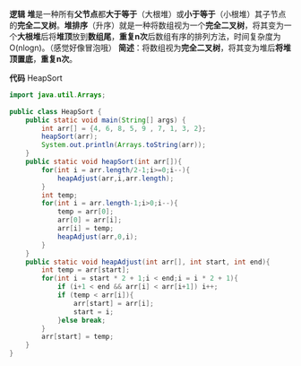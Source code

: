 **逻辑**
 **堆**是一种所有**父节点**都**大于等于**（大根堆）或**小于等于**（小根堆）其子节点的**完全二叉树**。**堆排序**（升序）就是一种将数组视为一个**完全二叉树**，将其变为一个**大根堆**后将**堆顶**放到**数组尾**，**重复n次**后数组有序的排列方法，时间复杂度为O(nlogn)。（感觉好像冒泡哦）
**简述**：将数组视为**完全二叉树**，将其变为堆后**将堆顶置底**，**重复n次**。

**代码**
HeapSort
```java
import java.util.Arrays;
 
public class HeapSort {
    public static void main(String[] args) {
        int arr[] = {4, 6, 8, 5, 9 , 7, 1, 3, 2};
        heapSort(arr);
        System.out.println(Arrays.toString(arr));
    }
    public static void heapSort(int arr[]){
        for(int i = arr.length/2-1;i>=0;i--){
            heapAdjust(arr,i,arr.length);
        }
        int temp;
        for(int i = arr.length-1;i>0;i--){
            temp = arr[0];
            arr[0] = arr[i];
            arr[i] = temp;
            heapAdjust(arr,0,i);
        }
    }
    public static void heapAdjust(int arr[], int start, int end){
        int temp = arr[start];
        for(int i = start * 2 + 1;i < end;i = i * 2 + 1){
            if (i+1 < end && arr[i] < arr[i+1]) i++;
            if (temp < arr[i]){
                arr[start] = arr[i];
                start = i;
            }else break;
        }
        arr[start] = temp;
    }
}
```
